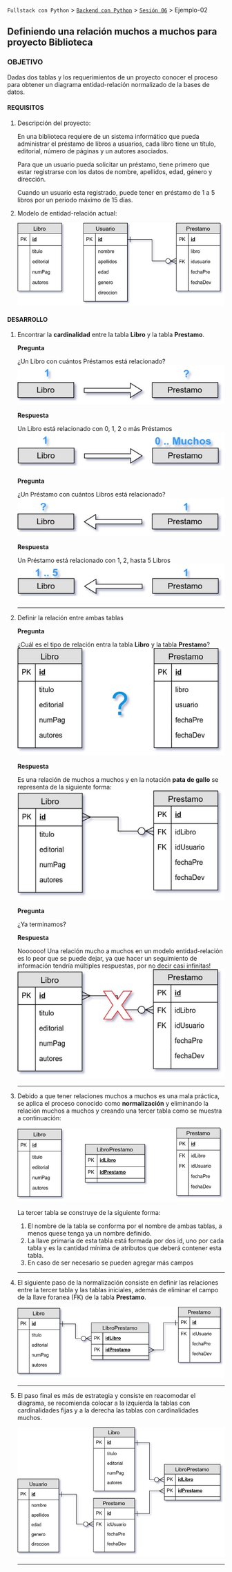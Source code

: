 `Fullstack con Python` > [`Backend con Python`](../../Readme.md) > [`Sesión 06`](../Readme.md) > Ejemplo-02
## Definiendo una relación muchos a muchos para proyecto Biblioteca

### OBJETIVO
Dadas dos tablas y los requerimientos de un proyecto conocer el proceso para obtener un diagrama entidad-relación normalizado de la bases de datos.

#### REQUISITOS
1. Descripción del proyecto:

   En una biblioteca requiere de un sistema informático que pueda administrar el préstamo de libros a usuarios, cada libro tiene un título, editorial, número de páginas y un autores asociados.

   Para que un usuario pueda solicitar un préstamo, tiene primero que estar registrarse con los datos de nombre, apellidos, edad, género y dirección.

   Cuando un usuario esta registrado, puede tener en préstamo de 1 a 5 libros por un periodo máximo de 15 días.

1. Modelo de entidad-relación actual:

   ![Diagrama entidad-relación](assets/modelo-entidad-relacion-inicial.jpg)


#### DESARROLLO
1. Encontrar la __cardinalidad__ entre la tabla __Libro__ y la tabla __Prestamo__.

   __Pregunta__

   ¿Un Libro con cuántos Préstamos está relacionado? ![Pregunta](assets/relaciones-muchos-muchos-01.jpg)

   __Respuesta__

   Un Libro está relacionado con 0, 1, 2 o más Préstamos ![Solución](assets/relaciones-muchos-muchos-02.jpg)

   __Pregunta__

   ¿Un Préstamo con cuántos Libros está relacionado? ![Pregunta](assets/relaciones-muchos-muchos-03.jpg)

   __Respuesta__

   Un Préstamo está relacionado con 1, 2, hasta 5 Libros ![Solución](assets/relaciones-muchos-muchos-04.jpg)
   ***

1. Definir la relación entre ambas tablas

   __Pregunta__

   ¿Cuál es el tipo de relación entra la tabla __Libro__ y la tabla __Prestamo__? ![Pregunta](assets/relaciones-muchos-muchos-05.jpg)

   __Respuesta__

   Es una relación de muchos a muchos y en la notación __pata de gallo__ se representa de la siguiente forma: ![Solución](assets/relaciones-muchos-muchos-06.jpg)

   __Pregunta__

   ¿Ya terminamos?

   __Respuesta__

   Noooooo! Una relación mucho a muchos en un modelo entidad-relación es lo peor que se puede dejar, ya que hacer un seguimiento de información tendría múltiples respuestas, por no decir casi infinitas! ![Solución](assets/relaciones-muchos-muchos-07.jpg)
   ***

1. Debido a que tener relaciones muchos a muchos es una mala práctica, se aplica el proceso conocido como __normalización__ y eliminando la relación muchos a muchos y creando una tercer tabla como se muestra a continuación:

   ![Normalización paso 1](assets/relaciones-muchos-muchos-08.jpg)

   La tercer tabla se construye de la siguiente forma:
   1. El nombre de la tabla se conforma por el nombre de ambas tablas, a menos quese tenga ya un nombre definido.
   1. La llave primaria de esta tabla está formada por dos id, uno por cada tabla y es la cantidad mínima de atributos que deberá contener esta tabla.
   1. En caso de ser necesario se pueden agregar más campos
   ***

1. El siguiente paso de la normalización consiste en definir las relaciones entre la tercer tabla y las tablas iniciales, además de eliminar el campo de la llave foranea (FK) de la tabla __Prestamo__.

   ![Normalización paso 2](assets/relaciones-muchos-muchos-09.jpg)
   ***

1. El paso final es más de estrategia y consiste en reacomodar el diagrama, se recomienda colocar a la izquierda la tablas con cardinalidades fijas y a la derecha las tablas con cardinalidades muchos.

   ![Normalización paso 3](modelo-entidad-relacion.jpg)
   ***
